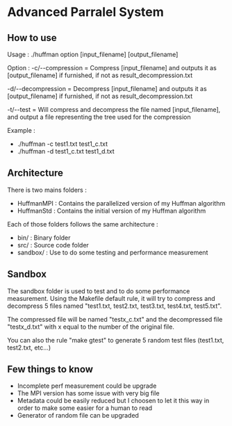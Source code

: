 # Advanced Parralel System

## How to use
Usage : ./huffman option [input_filename] [output_filename]

Option :
-c/--compression = Compress [input_filename] and outputs it as [output_filename] if furnished, if not as result_decompression.txt

-d/--decompression = Decompress [input_filename] and outputs it as [output_filename] if furnished, if not as result_decompression.txt

-t/--test = Will compress and decompress the file named [input_filename], and output a file representing the tree used for the compression
    
Example :    
- ./huffman -c test1.txt test1_c.txt    
- ./huffman -d test1_c.txt test1_d.txt
## Architecture
There is two mains folders :  
- HuffmanMPI : Contains the parallelized version of my Huffman algorithm   
- HuffmanStd : Contains the initial version of my Huffman algorithm    
    
Each of those folders follows the same architecture :
- bin/ : Binary folder
- src/ : Source code folder
- sandbox/ : Use to do some testing and performance measurement

## Sandbox
The sandbox folder is used to test and to do some performance measurement.
Using the Makefile default rule, it will try to compress and decompress 5 files named "test1.txt, test2.txt, test3.txt, test4.txt, test5.txt".

The compressed file will be named "testx_c.txt" and the decompressed file "testx_d.txt" with x equal to the number of the original file.

You can also the rule "make gtest" to generate 5 random test files (test1.txt, test2.txt, etc...) 

## Few things to know
- Incomplete perf measurement could be upgrade
- The MPI version has some issue with very big file
- Metadata could be easily reduced but I choosen to let it this way in order to make some easier for a human to read
- Generator of random file can be upgraded
